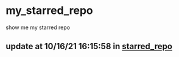# my_starred_repo
show me my starred repo

update at 10/16/21 16:15:58 in [starred_repo](./index.html)
---

